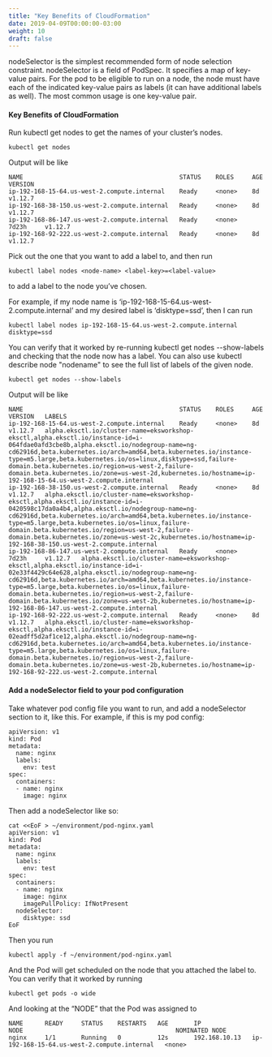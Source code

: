 ```yaml
---
title: "Key Benefits of CloudFormation"
date: 2019-04-09T00:00:00-03:00
weight: 10
draft: false
---
```


nodeSelector is the simplest recommended form of node selection constraint. nodeSelector is a field of PodSpec. It specifies a map of key-value pairs. For the pod to be eligible to run on a node, the node must have each of the indicated key-value pairs as labels (it can have additional labels as well). The most common usage is one key-value pair.

#### Key Benefits of CloudFormation

Run kubectl get nodes to get the names of your cluster’s nodes. 
```
kubectl get nodes
```
Output will be like 
```
NAME                                           STATUS    ROLES     AGE       VERSION
ip-192-168-15-64.us-west-2.compute.internal    Ready     <none>    8d        v1.12.7
ip-192-168-38-150.us-west-2.compute.internal   Ready     <none>    8d        v1.12.7
ip-192-168-86-147.us-west-2.compute.internal   Ready     <none>    7d23h     v1.12.7
ip-192-168-92-222.us-west-2.compute.internal   Ready     <none>    8d        v1.12.7
```
Pick out the one that you want to add a label to, and then run 
```
kubectl label nodes <node-name> <label-key>=<label-value> 
```
to add a label to the node you’ve chosen. 

For example, if my node name is ‘ip-192-168-15-64.us-west-2.compute.internal’ and my desired label is ‘disktype=ssd’, then I can run 
```
kubectl label nodes ip-192-168-15-64.us-west-2.compute.internal disktype=ssd
```
You can verify that it worked by re-running kubectl get nodes --show-labels and checking that the node now has a label. You can also use kubectl describe node "nodename" to see the full list of labels of the given node.

```
kubectl get nodes --show-labels
```
Output will be like
```
NAME                                           STATUS    ROLES     AGE       VERSION   LABELS
ip-192-168-15-64.us-west-2.compute.internal    Ready     <none>    8d        v1.12.7   alpha.eksctl.io/cluster-name=eksworkshop-eksctl,alpha.eksctl.io/instance-id=i-064fdae0afd3cbe8b,alpha.eksctl.io/nodegroup-name=ng-cd62916d,beta.kubernetes.io/arch=amd64,beta.kubernetes.io/instance-type=m5.large,beta.kubernetes.io/os=linux,disktype=ssd,failure-domain.beta.kubernetes.io/region=us-west-2,failure-domain.beta.kubernetes.io/zone=us-west-2d,kubernetes.io/hostname=ip-192-168-15-64.us-west-2.compute.internal
ip-192-168-38-150.us-west-2.compute.internal   Ready     <none>    8d        v1.12.7   alpha.eksctl.io/cluster-name=eksworkshop-eksctl,alpha.eksctl.io/instance-id=i-0420598c17da0a4b4,alpha.eksctl.io/nodegroup-name=ng-cd62916d,beta.kubernetes.io/arch=amd64,beta.kubernetes.io/instance-type=m5.large,beta.kubernetes.io/os=linux,failure-domain.beta.kubernetes.io/region=us-west-2,failure-domain.beta.kubernetes.io/zone=us-west-2c,kubernetes.io/hostname=ip-192-168-38-150.us-west-2.compute.internal
ip-192-168-86-147.us-west-2.compute.internal   Ready     <none>    7d23h     v1.12.7   alpha.eksctl.io/cluster-name=eksworkshop-eksctl,alpha.eksctl.io/instance-id=i-02e33f4429c64e628,alpha.eksctl.io/nodegroup-name=ng-cd62916d,beta.kubernetes.io/arch=amd64,beta.kubernetes.io/instance-type=m5.large,beta.kubernetes.io/os=linux,failure-domain.beta.kubernetes.io/region=us-west-2,failure-domain.beta.kubernetes.io/zone=us-west-2b,kubernetes.io/hostname=ip-192-168-86-147.us-west-2.compute.internal
ip-192-168-92-222.us-west-2.compute.internal   Ready     <none>    8d        v1.12.7   alpha.eksctl.io/cluster-name=eksworkshop-eksctl,alpha.eksctl.io/instance-id=i-02eadff5d2af1ce12,alpha.eksctl.io/nodegroup-name=ng-cd62916d,beta.kubernetes.io/arch=amd64,beta.kubernetes.io/instance-type=m5.large,beta.kubernetes.io/os=linux,failure-domain.beta.kubernetes.io/region=us-west-2,failure-domain.beta.kubernetes.io/zone=us-west-2b,kubernetes.io/hostname=ip-192-168-92-222.us-west-2.compute.internal
```
#### Add a nodeSelector field to your pod configuration
Take whatever pod config file you want to run, and add a nodeSelector section to it, like this. For example, if this is my pod config:
```
apiVersion: v1
kind: Pod
metadata:
  name: nginx
  labels:
    env: test
spec:
  containers:
  - name: nginx
    image: nginx
```
Then add a nodeSelector like so:
```
cat <<EoF > ~/environment/pod-nginx.yaml
apiVersion: v1
kind: Pod
metadata:
  name: nginx
  labels:
    env: test
spec:
  containers:
  - name: nginx
    image: nginx
    imagePullPolicy: IfNotPresent
  nodeSelector:
    disktype: ssd
EoF
```
Then you run
```
kubectl apply -f ~/environment/pod-nginx.yaml
```
And the Pod will get scheduled on the node that you attached the label to. You can verify that it worked by running
```
kubectl get pods -o wide
```
And looking at the “NODE” that the Pod was assigned to
```
NAME      READY     STATUS    RESTARTS   AGE       IP              NODE                                          NOMINATED NODE
nginx     1/1       Running   0          12s       192.168.10.13   ip-192-168-15-64.us-west-2.compute.internal   <none>
```

